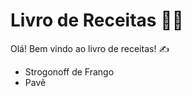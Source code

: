 # Livro de Receitas :man_cook:



Olá! Bem vindo ao livro de receitas! :writing_hand:

- Strogonoff de Frango
- Pavê
